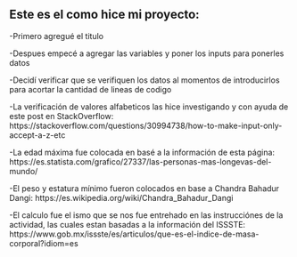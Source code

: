 ## Este es el como hice mi proyecto:
<p>-Primero agregué el titulo</p>
<p>-Despues empecé a agregar las variables y poner los inputs para ponerles datos</p>
<p>-Decidí verificar que se verifiquen los datos al momentos de introducirlos para acortar la cantidad de lineas de codigo</p>
<p>-La verificación de valores alfabeticos las hice investigando y con ayuda de este post en StackOverflow: https://stackoverflow.com/questions/30994738/how-to-make-input-only-accept-a-z-etc</p>
<p>-La edad máxima fue colocada en basé a la información de esta página: https://es.statista.com/grafico/27337/las-personas-mas-longevas-del-mundo/</p>
<p>-El peso y estatura mínimo fueron colocados en base a Chandra Bahadur Dangi: https://es.wikipedia.org/wiki/Chandra_Bahadur_Dangi</p>
<p>-El calculo fue el ismo que se nos fue entrehado en las instrucciónes de la actividad, las cuales estan basadas a la información del ISSSTE: https://www.gob.mx/issste/es/articulos/que-es-el-indice-de-masa-corporal?idiom=es</p>